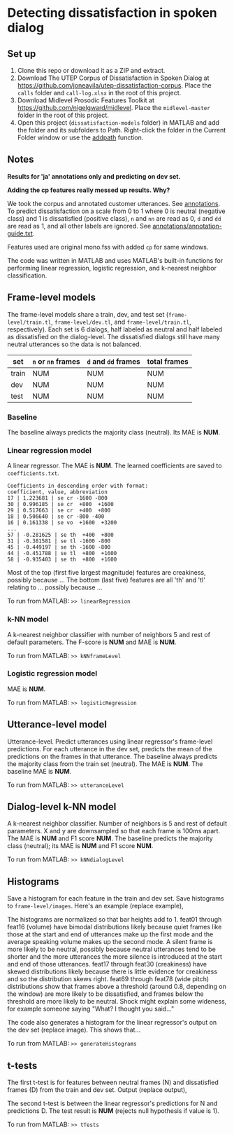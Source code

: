 # Detecting dissatisfaction in spoken dialog

## Set up

1. Clone this repo or download it as a ZIP and extract.
1. Download The UTEP Corpus of Dissatisfaction in Spoken Dialog at
   <https://github.com/joneavila/utep-dissatisfaction-corpus>. Place the `calls`
   folder and `call-log.xlsx` in the root of this project.
1. Download Midlevel Prosodic Features Toolkit at
   <https://github.com/nigelgward/midlevel>. Place the `midlevel-master` folder
   in the root of this project.
1. Open this project
(`dissatisfaction-models` folder) in MATLAB and add the folder and its subfolders to
   Path. Right-click the folder in the Current Folder window or use the
   [addpath](https://www.mathworks.com/help/matlab/ref/addpath.html) function.

## Notes

**Results for 'ja' annotations only and predicting on dev set.**

**Adding the cp features really messed up results. Why?**

We took the corpus and annotated customer utterances. See [annotations](annotations). To predict dissatisfaction
on a scale from 0 to 1 where 0 is neutral (negative class) and 1 is dissatisfied
(positive class), `n` and `nn` are read as 0, `d` and `dd` are read as 1, and
all other labels are ignored. See [annotations/annotation-guide.txt](annotations/annotation-guide.txt).

Features used are original mono.fss with added `cp` for same windows.

The code was written in MATLAB and uses MATLAB's built-in functions for
performing linear regression, logistic regression, and k-nearest neighbor
classification.

## Frame-level models

The frame-level models share a train, dev, and test set (`frame-level/train.tl`,
`frame-level/dev.tl`, and `frame-level/train.tl`, respectively). Each set is 6
dialogs, half labeled as neutral and half labeled as dissatisfied on the
dialog-level. The dissatisfied dialogs still have many neutral utterances so the
data is not balanced.

set | `n` or `nn` frames | `d` and `dd` frames | total frames
---   | --- | --- | ---
train | NUM | NUM | NUM
dev   | NUM | NUM | NUM
test  | NUM | NUM | NUM

### Baseline

The baseline always predicts the majority class (neutral). Its MAE is **NUM**.

### Linear regression model

A linear regressor. The MAE is **NUM**. The learned coefficients are saved to
`coefficients.txt`.

```NONE
Coefficients in descending order with format:
coefficient, value, abbreviation
17 | 1.223681 | se cr -1600 -800
30 | 0.996185 | se cr  +800  +1600
29 | 0.517663 | se cr  +400  +800
18 | 0.506640 | se cr -800 -400
16 | 0.161338 | se vo  +1600  +3200
...
57 | -0.281625 | se th  +400  +800
31 | -0.381581 | se tl -1600 -800
45 | -0.449197 | se th -1600 -800
44 | -0.451788 | se tl  +800  +1600
58 | -0.935403 | se th  +800  +1600
```

Most of the top (first five largest magnitude) features are creakiness, possibly
because ... The bottom (last five) features are all 'th' and 'tl' relating to
... possibly because ...

To run from MATLAB: `>> linearRegression`

### k-NN model

A k-nearest neighbor classifier with number of neighbors 5 and rest of default
parameters. The F-score is **NUM** and MAE is **NUM**.

To run from MATLAB: `>> kNNframeLevel`

### Logistic regression model

MAE is **NUM**.

To run from MATLAB: `>> logisticRegression`

## Utterance-level model

Utterance-level. Predict utterances using linear regressor's frame-level
predictions. For each utterance in the dev set, predicts the mean of the
predictions on the frames in that utterance. The baseline always predicts the
majority class from the train set (neutral). The MAE is **NUM**. The baseline MAE
is **NUM**.

To run from MATLAB: `>> utteranceLevel`

## Dialog-level k-NN model

A k-nearest neighbor classifier. Number of neighbors is 5 and rest of default
parameters. X and y are downsampled so that each frame is 100ms apart. The MAE
is **NUM** and F1 score **NUM**. The baseline predicts the majority class (neutral);
its MAE is **NUM** and F1 score **NUM**.

To run from MATLAB: `>> kNNdialogLevel`

## Histograms

Save a histogram for each feature in the train and dev set. Save histograms
to `frame-level/images`. Here's an example (replace example),

The histograms are normalized so that bar heights add to 1. feat01 through
feat16 (volume) have bimodal distributions likely because quiet frames like
those at the start and end of utterances make up the first mode and the average
speaking volume makes up the second mode. A silent frame is more likely to be
neutral, possibly because neutral utterances tend to be shorter and the more
utterances the more silence is introduced at the start and end of those
utterances. feat17 through feat30 (creakiness) have skewed distributions likely
because there is little evidence for creakiness and so the distribution skews
right. feat69 through feat78 (wide pitch) distributions show that frames above a
threshold (around 0.8, depending on the window) are more likely to be
dissatisfied, and frames below the threshold are more likely to be neutral.
Shock might explain some wideness, for example someone saying "What? I thought
you said..."

The code also generates a histogram for the linear regressor's output on the dev
set (replace image). This shows that...

To run from MATLAB: `>> generateHistograms`

## t-tests

The first t-test is for features between neutral frames (N) and dissatisfied
frames (D) from the
train and dev set. Output (replace output),

The second t-test is between the linear regressor's predictions for N and
predictions D. The test result is **NUM** (rejects null hypothesis if value is 1).

To run from MATLAB: `>> tTests`
